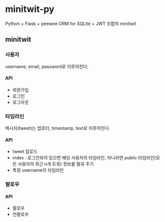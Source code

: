 # minitwit-py
Python + Flask + peewee ORM for SQLite + JWT 조합의 minitwit

## minitwit
### 사용자
username, email, password로 이루어진다.

#### API
- 회원가입
- 로그인
- 로그아웃

### 타임라인
메시지(tweet)는 업로더, timestamp, text로 이루어진다.

#### API
- tweet 업로드
- index : 로그인되어 있으면 해당 사용자의 타임라인, 아니라면 public 타임라인(모든 사용자의 최근 n개 트윗) 정보를 떨궈 주기
- 특정 username의 타임라인

### 팔로우
#### API
- 팔로우
- 언팔로우